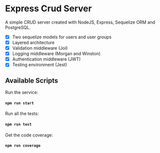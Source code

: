 # Express Crud Server

A simple CRUD server created with NodeJS, Express, Sequelize ORM and PostgreSQL.

- [x] Two sequelize models for users and user groups
- [x] Layered architecture
- [x] Validation middleware (Joi)
- [x] Logging middleware (Morgan and Winston)
- [x] Authentication middleware (JWT)
- [x] Testing environment (Jest)

## Available Scripts

Run the service:

#### `npm run start`

Run all the tests:

#### `npm run test`

Get the code coverage:

#### `npm run coverage`
